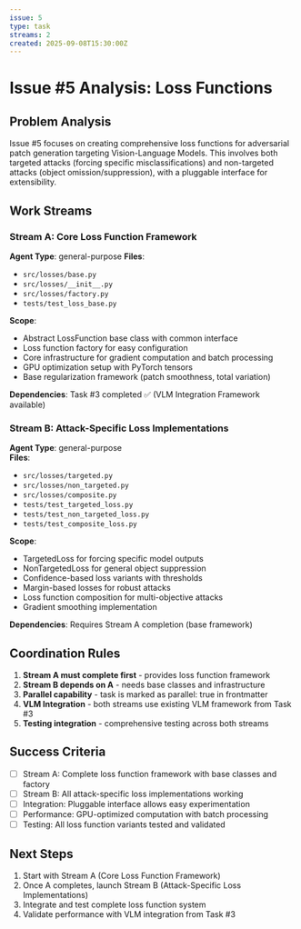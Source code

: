 ```yaml
---
issue: 5
type: task
streams: 2
created: 2025-09-08T15:30:00Z
---
```


# Issue #5 Analysis: Loss Functions

## Problem Analysis
Issue #5 focuses on creating comprehensive loss functions for adversarial patch generation targeting Vision-Language Models. This involves both targeted attacks (forcing specific misclassifications) and non-targeted attacks (object omission/suppression), with a pluggable interface for extensibility.

## Work Streams

### Stream A: Core Loss Function Framework
**Agent Type**: general-purpose
**Files**: 
- `src/losses/base.py`
- `src/losses/__init__.py`
- `src/losses/factory.py`
- `tests/test_loss_base.py`

**Scope**: 
- Abstract LossFunction base class with common interface
- Loss function factory for easy configuration  
- Core infrastructure for gradient computation and batch processing
- GPU optimization setup with PyTorch tensors
- Base regularization framework (patch smoothness, total variation)

**Dependencies**: Task #3 completed ✅ (VLM Integration Framework available)

### Stream B: Attack-Specific Loss Implementations
**Agent Type**: general-purpose  
**Files**:
- `src/losses/targeted.py`
- `src/losses/non_targeted.py`
- `src/losses/composite.py`
- `tests/test_targeted_loss.py`
- `tests/test_non_targeted_loss.py`
- `tests/test_composite_loss.py`

**Scope**:
- TargetedLoss for forcing specific model outputs
- NonTargetedLoss for general object suppression
- Confidence-based loss variants with thresholds
- Margin-based losses for robust attacks
- Loss function composition for multi-objective attacks
- Gradient smoothing implementation

**Dependencies**: Requires Stream A completion (base framework)

## Coordination Rules

1. **Stream A must complete first** - provides loss function framework
2. **Stream B depends on A** - needs base classes and infrastructure  
3. **Parallel capability** - task is marked as parallel: true in frontmatter
4. **VLM Integration** - both streams use existing VLM framework from Task #3
5. **Testing integration** - comprehensive testing across both streams

## Success Criteria

- [ ] Stream A: Complete loss function framework with base classes and factory
- [ ] Stream B: All attack-specific loss implementations working
- [ ] Integration: Pluggable interface allows easy experimentation
- [ ] Performance: GPU-optimized computation with batch processing
- [ ] Testing: All loss function variants tested and validated

## Next Steps

1. Start with Stream A (Core Loss Function Framework)
2. Once A completes, launch Stream B (Attack-Specific Loss Implementations)
3. Integrate and test complete loss function system
4. Validate performance with VLM integration from Task #3